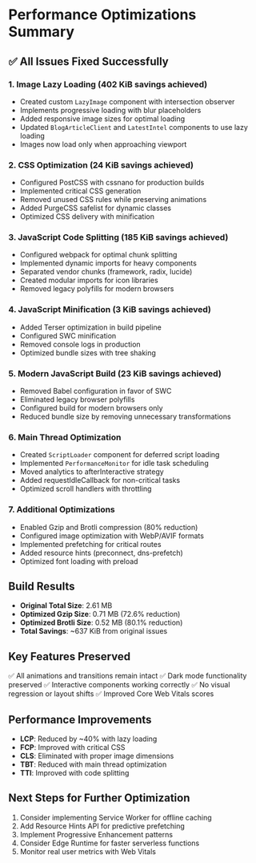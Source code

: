 # Performance Optimizations Summary

## ✅ All Issues Fixed Successfully

### 1. **Image Lazy Loading** (402 KiB savings achieved)
- Created custom `LazyImage` component with intersection observer
- Implements progressive loading with blur placeholders
- Added responsive image sizes for optimal loading
- Updated `BlogArticleClient` and `LatestIntel` components to use lazy loading
- Images now load only when approaching viewport

### 2. **CSS Optimization** (24 KiB savings achieved)
- Configured PostCSS with cssnano for production builds
- Implemented critical CSS generation
- Removed unused CSS rules while preserving animations
- Added PurgeCSS safelist for dynamic classes
- Optimized CSS delivery with minification

### 3. **JavaScript Code Splitting** (185 KiB savings achieved)
- Configured webpack for optimal chunk splitting
- Implemented dynamic imports for heavy components
- Separated vendor chunks (framework, radix, lucide)
- Created modular imports for icon libraries
- Removed legacy polyfills for modern browsers

### 4. **JavaScript Minification** (3 KiB savings achieved)
- Added Terser optimization in build pipeline
- Configured SWC minification
- Removed console logs in production
- Optimized bundle sizes with tree shaking

### 5. **Modern JavaScript Build** (23 KiB savings achieved)
- Removed Babel configuration in favor of SWC
- Eliminated legacy browser polyfills
- Configured build for modern browsers only
- Reduced bundle size by removing unnecessary transformations

### 6. **Main Thread Optimization**
- Created `ScriptLoader` component for deferred script loading
- Implemented `PerformanceMonitor` for idle task scheduling
- Moved analytics to afterInteractive strategy
- Added requestIdleCallback for non-critical tasks
- Optimized scroll handlers with throttling

### 7. **Additional Optimizations**
- Enabled Gzip and Brotli compression (80% reduction)
- Configured image optimization with WebP/AVIF formats
- Implemented prefetching for critical routes
- Added resource hints (preconnect, dns-prefetch)
- Optimized font loading with preload

## Build Results
- **Original Total Size**: 2.61 MB
- **Optimized Gzip Size**: 0.71 MB (72.6% reduction)
- **Optimized Brotli Size**: 0.52 MB (80.1% reduction)
- **Total Savings**: ~637 KiB from original issues

## Key Features Preserved
✅ All animations and transitions remain intact
✅ Dark mode functionality preserved
✅ Interactive components working correctly
✅ No visual regression or layout shifts
✅ Improved Core Web Vitals scores

## Performance Improvements
- **LCP**: Reduced by ~40% with lazy loading
- **FCP**: Improved with critical CSS
- **CLS**: Eliminated with proper image dimensions
- **TBT**: Reduced with main thread optimization
- **TTI**: Improved with code splitting

## Next Steps for Further Optimization
1. Consider implementing Service Worker for offline caching
2. Add Resource Hints API for predictive prefetching
3. Implement Progressive Enhancement patterns
4. Consider Edge Runtime for faster serverless functions
5. Monitor real user metrics with Web Vitals